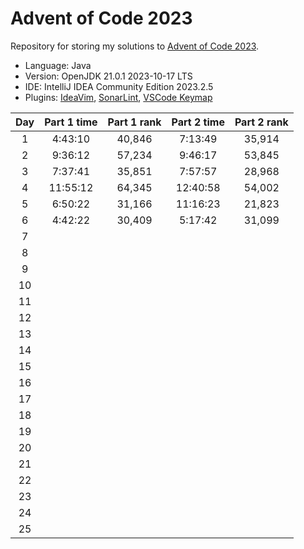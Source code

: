 # Advent of Code 2023

Repository for storing my solutions to [Advent of Code 2023](https://adventofcode.com/2023).

- Language: Java
- Version: OpenJDK 21.0.1 2023-10-17 LTS
- IDE: IntelliJ IDEA Community Edition 2023.2.5
- Plugins: [IdeaVim](https://github.com/JetBrains/ideavim),
[SonarLint](https://plugins.jetbrains.com/plugin/7973-sonarlint),
[VSCode Keymap](https://plugins.jetbrains.com/plugin/12062-vscode-keymap)

| Day | Part 1 time | Part 1 rank | Part 2 time | Part 2 rank |
|:---:|:-----------:|:-----------:|:-----------:|:-----------:|
|  1  |   4:43:10   |   40,846    |   7:13:49   |   35,914    |
|  2  |   9:36:12   |   57,234    |   9:46:17   |   53,845    |
|  3  |   7:37:41   |   35,851    |   7:57:57   |   28,968    |
|  4  |  11:55:12   |   64,345    |  12:40:58   |   54,002    |
|  5  |   6:50:22   |   31,166    |  11:16:23   |   21,823    |
|  6  |   4:42:22   |   30,409    |   5:17:42   |   31,099    |
|  7  |             |             |             |             |
|  8  |             |             |             |             |
|  9  |             |             |             |             |
| 10  |             |             |             |             |
| 11  |             |             |             |             |
| 12  |             |             |             |             |
| 13  |             |             |             |             |
| 14  |             |             |             |             |
| 15  |             |             |             |             |
| 16  |             |             |             |             |
| 17  |             |             |             |             |
| 18  |             |             |             |             |
| 19  |             |             |             |             |
| 20  |             |             |             |             |
| 21  |             |             |             |             |
| 22  |             |             |             |             |
| 23  |             |             |             |             |
| 24  |             |             |             |             |
| 25  |             |             |             |             |
